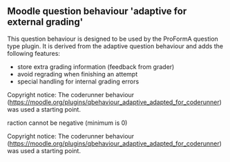 ## Moodle question behaviour 'adaptive for external grading'

This question behaviour is designed to be used by the ProFormA question type plugin. 
It is derived from the adaptive question behaviour and adds the
following features: 

- store extra grading information (feedback from grader)
- avoid regrading when finishing an attempt
- special handling for internal grading errors

Copyright notice: The coderunner behaviour 
(https://moodle.org/plugins/qbehaviour_adaptive_adapted_for_coderunner) was used a starting point.   



raction cannot be negative (minimum is 0)


Copyright notice: The coderunner behaviour 
(https://moodle.org/plugins/qbehaviour_adaptive_adapted_for_coderunner) was used a starting point.   



